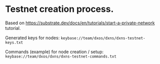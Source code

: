 # Testnet creation process.

Based on https://substrate.dev/docs/en/tutorials/start-a-private-network tutorial.

Generated keys for nodes: `keybase://team/dxos/dxns/dxns-testnet-keys.txt`

Commands (example) for node creation / setup: `keybase://team/dxos/dxns/dxns-testnet-commands.txt`

